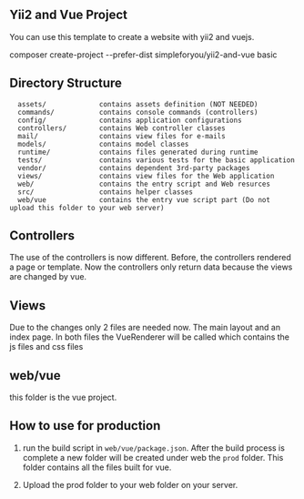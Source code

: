 Yii2 and Vue Project
------------
You can use this template to create a website with yii2 and vuejs.

composer create-project --prefer-dist simpleforyou/yii2-and-vue basic

Directory Structure
-------------------

      assets/             contains assets definition (NOT NEEDED)
      commands/           contains console commands (controllers)
      config/             contains application configurations
      controllers/        contains Web controller classes
      mail/               contains view files for e-mails
      models/             contains model classes
      runtime/            contains files generated during runtime
      tests/              contains various tests for the basic application
      vendor/             contains dependent 3rd-party packages
      views/              contains view files for the Web application
      web/                contains the entry script and Web resurces
      src/                contains helper classes
      web/vue             contains the entry vue script part (Do not upload this folder to your web server)

Controllers
------------
The use of the controllers is now different. Before, the controllers rendered a page or template. Now the controllers only return data because the views are changed by vue.

Views
------------
Due to the changes only 2 files are needed now. The main layout and an index page. In both files the VueRenderer will be called which contains the js files and css files

web/vue
------------
this folder is the vue project.

How to use for production
------------

1. run the build script in `web/vue/package.json`. 
After the build process is complete a new folder will be created under 
web the `prod` folder. This folder contains all the files built for vue.

2. Upload the prod folder to your web folder on your server. 
